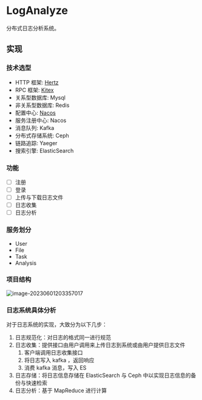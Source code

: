 # LogAnalyze

分布式日志分析系统。

## 实现

### 技术选型

- HTTP 框架: [Hertz](https://www.cloudwego.io/zh/docs/hertz/)
- RPC 框架: [Kitex](https://www.cloudwego.io/zh/docs/kitex/)
- 关系型数据库: Mysql
- 非关系型数据库: Redis
- 配置中心: [Nacos](https://nacos.io/zh-cn/docs/what-is-nacos.html)
- 服务注册中心: Nacos
- 消息队列: Kafka
- 分布式存储系统: Ceph
- 链路追踪: Yaeger
- 搜索引擎: ElasticSearch

### 功能

- [ ] 注册
- [ ] 登录
- [ ] 上传与下载日志文件
- [ ] 日志收集
- [ ] 日志分析

### 服务划分

- User
- File
- Task
- Analysis

### 项目结构

![image-20230601203357017](C:\Users\86132\AppData\Roaming\Typora\typora-user-images\image-20230601203357017.png)

### 日志系统具体分析

对于日志系统的实现，大致分为以下几步：

1. 日志规范化：对日志的格式同一进行规范
2. 日志收集：提供接口由用户调用来上传日志到系统或由用户提供日志文件
   1. 客户端调用日志收集接口
   2. 将日志写入 kafka ，返回响应
   3. 消费 kafka 消息，写入 ES
3. 日志存储：将日志信息存储在 ElasticSearch 与 Ceph 中以实现日志信息的备份与快速检索
4. 日志分析：基于 MapReduce 进行计算





